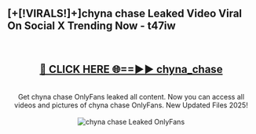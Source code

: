 <h2>[+[!VIRALS!]+]chyna chase Leaked Video Viral On Social X Trending Now - t47iw</h2>
<br>
<div align="center">
<h2><a href="https://libra.edu.pl?chyna_chase" rel="nofollow">🔴 CLICK HERE 🌐==►► chyna_chase</a></h2>
<br>
Get chyna chase OnlyFans leaked all content. Now you can access all videos and pictures of chyna chase OnlyFans. New Updated Files 2025!
<br>
<br>
<a href="https://libra.edu.pl?chyna_chase" rel="nofollow" data-target="animated-image.originalLink"><img src="https://i.ibb.co.com/WyWwxjT/player-gif2.gif" alt="chyna chase Leaked OnlyFans" style="max-width: 100%; display: inline-block;" data-target="animated-image.originalImage"></a>
</div>
<br>